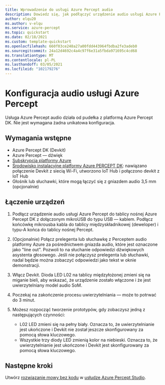 ```yaml
---
title: Wprowadzenie do usługi Azure Percept audio
description: Dowiedz się, jak podłączyć urządzenie audio usługi Azure Percept do platformy Azure Percept DK
author: elqu20
ms.author: v-elqu
ms.service: azure-percept
ms.topic: quickstart
ms.date: 02/18/2021
ms.custom: template-quickstart
ms.openlocfilehash: 660f03ce248a27a00fdd443964fbdba2fe3adeb0
ms.sourcegitcommit: 24a12d4692c4a4c97f6e31a5fbda971695c4cd68
ms.translationtype: MT
ms.contentlocale: pl-PL
ms.lasthandoff: 03/05/2021
ms.locfileid: "102179276"
---
```

# <a name="azure-percept-audio-setup"></a>Konfiguracja audio usługi Azure Percept

Usługa Azure Percept audio działa od pudełka z platformą Azure Percept DK. Nie jest wymagana żadna unikatowa konfiguracja.

## <a name="prerequisites"></a>Wymagania wstępne

- Azure Percept DK (Devkit)
- Azure Percept — dźwięk
- [Subskrypcja platformy Azure](https://azure.microsoft.com/free/)
- [Środowisko instalacyjne platformy Azure PERCEPT DK](./quickstart-percept-dk-set-up.md): nawiązano połączenie Devkit z siecią Wi-Fi, utworzono IoT Hub i połączono devkit z IoT Hub
- Głośnik lub słuchawki, które mogą łączyć się z gniazdem audio 3,5 mm (opcjonalnie)

## <a name="connecting-your-devices"></a>Łączenie urządzeń

1. Podłącz urządzenie audio usługi Azure Percept do tablicy nośnej Azure Percept DK z dołączonym mikroUSB do typu USB — kablem. Podłącz końcówkę mikrousba kabla do tablicy międzyskładnikowej (deweloper) i typu-A końca do tablicy nośnej Percept.
1. (Opcjonalnie) Połącz prelegenta lub słuchawkę z Perceptem audio platformy Azure za pośrednictwem gniazda audio, które jest oznaczone jako "line out". Pozwoli to na słuchanie odpowiedzi dźwiękowych asystenta głosowego. Jeśli nie połączysz prelegenta lub słuchawki, nadal będzie można zobaczyć odpowiedzi jako tekst w oknie demonstracji. 

1. Włącz Devkit. Dioda LED L02 na tablicy międzyłożonej zmieni się na miganie bieli, aby wskazać, że urządzenie zostało włączone i że jest uwierzytelniany model audio SoM.

1. Poczekaj na zakończenie procesu uwierzytelniania — może to potrwać do 3 minut.

1. Możesz rozpocząć tworzenie prototypów, gdy zobaczysz jedną z następujących czynności:

    - L02 LED zmieni się na pełny biały. Oznacza to, że uwierzytelnianie jest ukończone i Devkit nie został jeszcze skonfigurowany za pomocą słowa kluczowego.
    - Wszystkie trzy diody LED zmienią kolor na niebieski. Oznacza to, że uwierzytelnianie jest ukończone i Devkit jest skonfigurowany za pomocą słowa kluczowego.

## <a name="next-steps"></a>Następne kroki

Utwórz [rozwiązanie mowy bez kodu](./tutorial-no-code-speech.md) w [usłudze Azure Percept Studio](https://go.microsoft.com/fwlink/?linkid=2135819).
